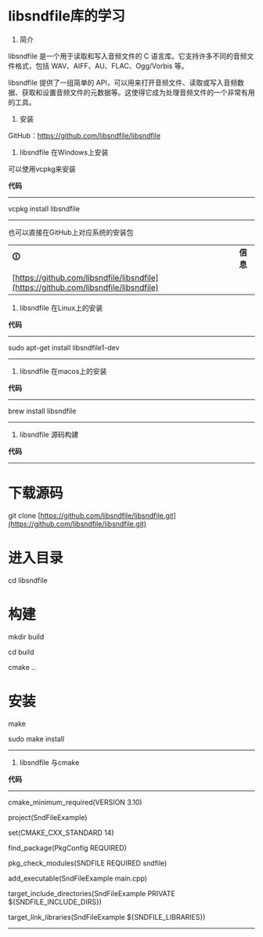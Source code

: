 # libsndfile库的学习

1. 简介

libsndfile 是一个用于读取和写入音频文件的 C 语言库。它支持许多不同的音频文件格式，包括 WAV、AIFF、AU、FLAC、Ogg/Vorbis 等。

libsndfile 提供了一组简单的 API，可以用来打开音频文件、读取或写入音频数据、获取和设置音频文件的元数据等。这使得它成为处理音频文件的一个非常有用的工具。

1. 安装

GitHub：https://github.com/libsndfile/libsndfile

1. libsndfile 在Windows上安装

可以使用vcpkg来安装

**代码**

---

vcpkg install libsndfile

---

也可以直接在GitHub上对应系统的安装包

|  |  |
| --- | --- |
| **🛈** | **信息**
[https://github.com/libsndfile/libsndfile](https://github.com/libsndfile/libsndfile) |
1. libsndfile 在Linux上的安装

**代码**

---

sudo apt-get install libsndfile1-dev

---

1. libsndfile 在macos上的安装

**代码**

---

brew install libsndfile

---

1. libsndfile 源码构建

**代码**

---

# 下载源码

git clone [https://github.com/libsndfile/libsndfile.git](https://github.com/libsndfile/libsndfile.git)

# 进入目录

cd libsndfile

# 构建

mkdir build

cd build

cmake ..

# 安装

make

sudo make install

---

1. libsndfile 与cmake

**代码**

---

cmake_minimum_required(VERSION 3.10)

project(SndFileExample)

set(CMAKE_CXX_STANDARD 14)

find_package(PkgConfig REQUIRED)

pkg_check_modules(SNDFILE REQUIRED sndfile)

add_executable(SndFileExample main.cpp)

target_include_directories(SndFileExample PRIVATE ${SNDFILE_INCLUDE_DIRS})

target_link_libraries(SndFileExample ${SNDFILE_LIBRARIES})

---